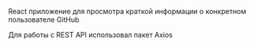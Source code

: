 React приложение для просмотра краткой информации о конкретном пользователе GitHub

Для работы с REST API использовал пакет Axios
